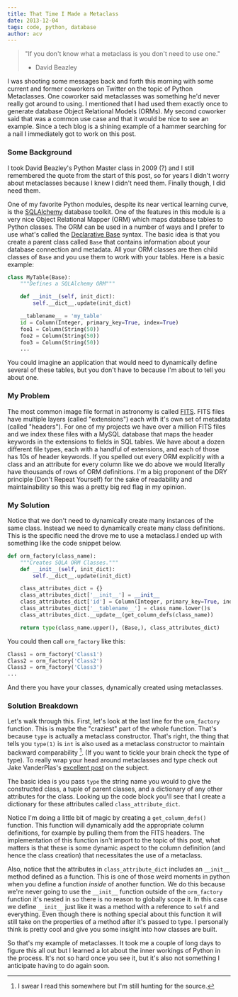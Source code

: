 ```yaml
---
title: That Time I Made a Metaclass
date: 2013-12-04
tags: code, python, database
author: acv
---
```


> "If you don't know what a metaclass is you don't need to use one."  
> - David Beazley

I was shooting some messages back and forth this morning with some current and former coworkers on Twitter on the topic of Python Metaclasses. One coworker said metaclasses was something he'd never really got around to using. I mentioned that I had used them exactly once to generate database Object Relational Models (ORMs). My second coworker said that was a common use case and that it would be nice to see an example. Since a tech blog is a shining example of a hammer searching for a nail I immediately got to work on this post.

### Some Background

I took David Beazley's Python Master class in 2009 (?) and I still remembered the quote from the start of this post, so for years I didn't worry about metaclasses because I knew I didn't need them. Finally though, I did need them.

One of my favorite Python modules, despite its near vertical learning curve, is the [SQLAlchemy](http://www.sqlalchemy.org/) database toolkit. One of the features in this module is a very nice Object Relational Mapper (ORM) which maps database tables to Python classes. The ORM can be used in a number of ways and I prefer to use what's called the [Declarative Base](http://docs.sqlalchemy.org/en/rel_0_9/orm/extensions/declarative.html) syntax. The basic idea is that you create a parent class called `Base` that contains information about your database connection and metadata. All your ORM classes are then child classes of `Base` and you use them to work with your tables. Here is a basic example:

```python
class MyTable(Base):
	"""Defines a SQLAlchemy ORM"""

	def __init__(self, init_dict):
		self.__dict__.update(init_dict)

	__tablename__ = 'my_table'
	id = Column(Integer, primary_key=True, index=True)
	foo1 = Column(String(50))
	foo2 = Column(String(50))
	foo3 = Column(String(50))
	...
```

You could imagine an application that would need to dynamically define several of these tables, but you don't have to because I'm about to tell you about one. 

### My Problem

The most common image file format in astronomy is called [FITS](http://en.wikipedia.org/wiki/FITS). FITS files have multiple layers (called "extensions") each with it's own set of metadata (called "headers"). For one of my projects we have over a million FITS files and we index these files with a MySQL database that maps the header keywords in the extensions to fields in SQL tables. We have about a dozen different file types, each with a handful of extensions, and each of those has 10s of header keywords. If you spelled out every ORM explicitly with a class and an attribute for every column like we do above we would literally have thousands of rows of ORM definitions. I'm a big proponent of the DRY principle (Don't Repeat Yourself) for the sake of readability and maintainability so this was a pretty big red flag in my opinion. 

### My Solution

Notice that we don't need to dynamically create many instances of the same class. Instead we need to dynamically create many class definitions. This is the specific need the drove me to use a metaclass.I ended up with something like the code snippet below. 

```python
def orm_factory(class_name):
	"""Creates SQLA ORM Classes."""
	def __init__(self, init_dict):
		self.__dict__.update(init_dict)

	class_attributes_dict = {}
	class_attributes_dict['__init__'] = __init__
	class_attributes_dict['id'] = Column(Integer, primary_key=True, index=True)
	class_attributes_dict['__tablename__'] = class_name.lower()s
	class_attributes_dict.__update__(get_column_defs(class_name))

	return type(class_name.upper(), (Base,), class_attributes_dict)
```
You could then call `orm_factory` like this:

```python
Class1 = orm_factory('Class1')
Class2 = orm_factory('Class2')
Class3 = orm_factory('Class3')
...
```

And there you have your classes, dynamically created using metaclasses.

### Solution Breakdown

Let's walk through this. First, let's look at the last line for the `orm_factory` function. This is maybe the "craziest" part of the whole function. That's because `type` is actually a metaclass constructor. That's right, the thing that tells you `type(1)` is `int` is also used as a metaclass constructor to maintain backward comparability [^1]. (If you want to tickle your brain check the type of type). To really wrap your head around metaclasses and type check out Jake VanderPlas's [excellent post](http://jakevdp.github.io/blog/2012/12/01/a-primer-on-python-metaclasses/) on the subject. 

The basic idea is you pass `type` the string name you would to give the constructed class, a tuple of parent classes, and a dictionary of any other attributes for the class. Looking up the code block you'll see that I create a dictionary for these attributes called `class_attribute_dict`. 

Notice I'm doing a little bit of magic by creating a `get_column_defs()` function. This function will dynamically add the appropriate column definitions, for example by pulling them from the FITS headers. The implementation of this function isn't import to the topic of this post, what matters is that these is some dynamic aspect to the column definition (and hence the class creation) that necessitates the use of a metaclass. 

Also, notice that the attributes in  `class_attribute_dict` includes an `__init__` method defined as a function. This is one of those weird moments in python when you define a function _inside_ of another function. We do this because we're never going to use the `__init__` function outside of the `orm_factory` function it's nested in so there is no reason to globally scope it. In this case we define `__init__` just like it was a method with a reference to `self` and everything. Even though there is nothing special about this function it will still take on the properties of a method after it's passed to type. I personally think is pretty cool and give you some insight into how classes are built.

So that's my example of metaclasses. It took me a couple of long days to figure this all out but I learned a lot about the inner workings of Python in the process. It's not so hard once you see it, but it's also not something I anticipate having to do again soon.

[^1]: I swear I read this somewhere but I'm still hunting for the source.
